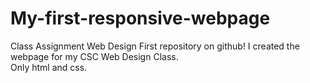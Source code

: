 # My-first-responsive-webpage
Class Assignment Web Design
First repository on github! I created the webpage for my CSC Web Design Class.  
Only html and css. 
